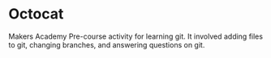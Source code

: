 Octocat
=======
Makers Academy Pre-course activity for learning git. It involved adding files to git, changing branches, and answering questions on git.
